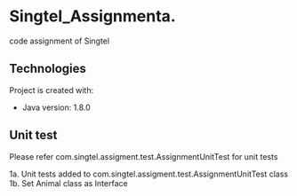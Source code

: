 # Singtel_Assignmenta.
code assignment of Singtel

## Technologies
Project is created with:
* Java version: 1.8.0

## Unit test
Please refer com.singtel.assigment.test.AssignmentUnitTest for unit tests


1a. Unit tests added to com.singtel.assigment.test.AssignmentUnitTest class
1b. Set Animal class as Interface 
